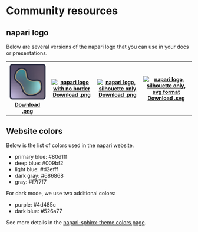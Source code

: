 # Community resources

## napari logo

Below are several versions of the napari logo that you can use in your docs or presentations.

<table>
    <tr>
        <th class="text-center">
            <a href="https://raw.githubusercontent.com/napari/docs/refs/heads/main/docs/_static/images/logo.png">
            <img src="../_static/images/logo.png" alt="napari logo" width="150"/>
            Download .png
            </a>
        </th>
        <th class="text-center">
            <a href="https://raw.githubusercontent.com/napari/docs/refs/heads/main/docs/_static/favicon/logo-noborder-180.png">
            <img src="../_static/favicon/logo-noborder-180.png" alt="napari logo with no border" width="150"/>
            Download .png
            </a>
        </th>
        <th class="text-center">
            <a href="https://raw.githubusercontent.com/napari/docs/refs/heads/main/docs/_static/favicon/logo-silhouette-192.png">
            <img src="../_static/favicon/logo-silhouette-192.png" alt="napari logo, silhouette only" width="150"/>
            Download .png
            </a>
        </th>
        <th class="text-center">
            <a href="https://raw.githubusercontent.com/napari/docs/refs/heads/main/docs/_static/favicon/logo-silhouette-dark-light.svg">
            <img src="../_static/favicon/logo-silhouette-dark-light.svg" alt="napari logo, silhouette only, svg format" width="150"/>
            Download .svg
            </a>
        </th>
    </tr>
</table>

## Website colors

Below is the list of colors used in the napari website. 

- primary blue: #80d1ff
- deep blue: #009bf2
- light blue: #d2efff
- dark gray: #686868
- gray: #f7f7f7

For dark mode, we use two additional colors:

- purple: #4d485c
- dark blue: #526a77

See more details in the [napari-sphinx-theme colors page](https://napari.org/napari-sphinx-theme/colors.html).
